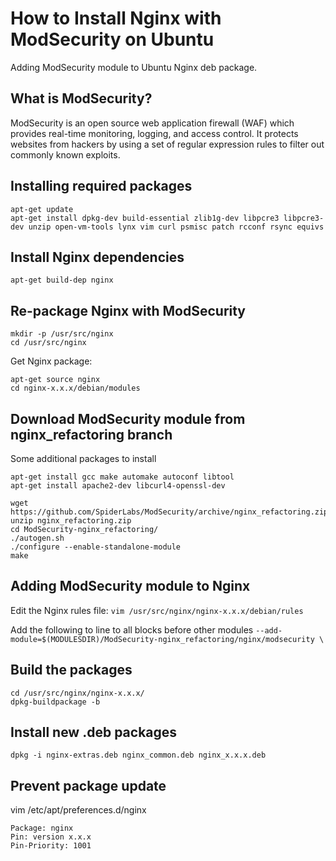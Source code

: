 # How to Install Nginx with ModSecurity on Ubuntu
Adding ModSecurity module to Ubuntu Nginx deb package.

## What is ModSecurity? ##
ModSecurity is an open source web application firewall (WAF) which provides real-time monitoring, logging, and access control.
It protects websites from hackers by using a set of regular expression rules to filter out commonly known exploits.

## Installing required packages ##
```
apt-get update
apt-get install dpkg-dev build-essential zlib1g-dev libpcre3 libpcre3-dev unzip open-vm-tools lynx vim curl psmisc patch rcconf rsync equivs
```

## Install Nginx dependencies ##
``apt-get build-dep nginx``

## Re-package Nginx with ModSecurity ##
```
mkdir -p /usr/src/nginx
cd /usr/src/nginx
```

Get Nginx package:
```
apt-get source nginx
cd nginx-x.x.x/debian/modules
```

## Download ModSecurity module from nginx_refactoring branch ##
Some additional packages to install
```
apt-get install gcc make automake autoconf libtool
apt-get install apache2-dev libcurl4-openssl-dev
```

```
wget https://github.com/SpiderLabs/ModSecurity/archive/nginx_refactoring.zip
unzip nginx_refactoring.zip
cd ModSecurity-nginx_refactoring/
./autogen.sh
./configure --enable-standalone-module
make
```

## Adding ModSecurity module to Nginx ##
Edit the Nginx rules file:
``vim /usr/src/nginx/nginx-x.x.x/debian/rules``

Add the following to line to all blocks before other modules
``--add-module=$(MODULESDIR)/ModSecurity-nginx_refactoring/nginx/modsecurity \``

## Build the packages ##
```
cd /usr/src/nginx/nginx-x.x.x/
dpkg-buildpackage -b
```

## Install new .deb packages ##
``dpkg -i nginx-extras.deb nginx_common.deb nginx_x.x.x.deb``

## Prevent package update ##
vim /etc/apt/preferences.d/nginx

```
Package: nginx
Pin: version x.x.x
Pin-Priority: 1001
```
